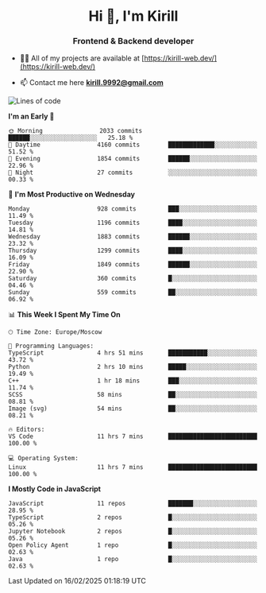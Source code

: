 <h1 align="center">Hi 👋, I'm Kirill</h1>
<h3 align="center">Frontend & Backend developer</h3>

- 👨‍💻 All of my projects are available at [https://kirill-web.dev/](https://kirill-web.dev/)

- 📫 Contact me here **kirill.9992@gmail.com**











<!--START_SECTION:waka-->
![Lines of code](https://img.shields.io/badge/From%20Hello%20World%20I%27ve%20Written-5.1%20million%20lines%20of%20code-blue)

**I'm an Early 🐤** 

```text
🌞 Morning                2033 commits        ██████░░░░░░░░░░░░░░░░░░░   25.18 % 
🌆 Daytime                4160 commits        █████████████░░░░░░░░░░░░   51.52 % 
🌃 Evening                1854 commits        ██████░░░░░░░░░░░░░░░░░░░   22.96 % 
🌙 Night                  27 commits          ░░░░░░░░░░░░░░░░░░░░░░░░░   00.33 % 
```
📅 **I'm Most Productive on Wednesday** 

```text
Monday                   928 commits         ███░░░░░░░░░░░░░░░░░░░░░░   11.49 % 
Tuesday                  1196 commits        ████░░░░░░░░░░░░░░░░░░░░░   14.81 % 
Wednesday                1883 commits        ██████░░░░░░░░░░░░░░░░░░░   23.32 % 
Thursday                 1299 commits        ████░░░░░░░░░░░░░░░░░░░░░   16.09 % 
Friday                   1849 commits        ██████░░░░░░░░░░░░░░░░░░░   22.90 % 
Saturday                 360 commits         █░░░░░░░░░░░░░░░░░░░░░░░░   04.46 % 
Sunday                   559 commits         ██░░░░░░░░░░░░░░░░░░░░░░░   06.92 % 
```


📊 **This Week I Spent My Time On** 

```text
🕑︎ Time Zone: Europe/Moscow

💬 Programming Languages: 
TypeScript               4 hrs 51 mins       ███████████░░░░░░░░░░░░░░   43.72 % 
Python                   2 hrs 10 mins       █████░░░░░░░░░░░░░░░░░░░░   19.49 % 
C++                      1 hr 18 mins        ███░░░░░░░░░░░░░░░░░░░░░░   11.74 % 
SCSS                     58 mins             ██░░░░░░░░░░░░░░░░░░░░░░░   08.81 % 
Image (svg)              54 mins             ██░░░░░░░░░░░░░░░░░░░░░░░   08.21 % 

🔥 Editors: 
VS Code                  11 hrs 7 mins       █████████████████████████   100.00 % 

💻 Operating System: 
Linux                    11 hrs 7 mins       █████████████████████████   100.00 % 
```

**I Mostly Code in JavaScript** 

```text
JavaScript               11 repos            ███████░░░░░░░░░░░░░░░░░░   28.95 % 
TypeScript               2 repos             █░░░░░░░░░░░░░░░░░░░░░░░░   05.26 % 
Jupyter Notebook         2 repos             █░░░░░░░░░░░░░░░░░░░░░░░░   05.26 % 
Open Policy Agent        1 repo              █░░░░░░░░░░░░░░░░░░░░░░░░   02.63 % 
Java                     1 repo              █░░░░░░░░░░░░░░░░░░░░░░░░   02.63 % 
```




 Last Updated on 16/02/2025 01:18:19 UTC
<!--END_SECTION:waka-->
